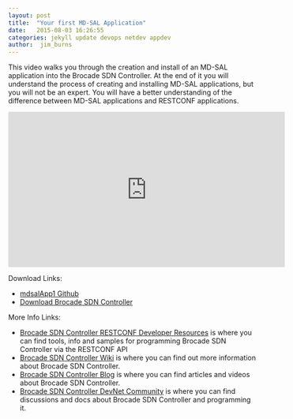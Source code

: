 ```yaml
---
layout: post
title:  "Your first MD-SAL Application"
date:   2015-08-03 16:26:55
categories: jekyll update devops netdev appdev
author:  jim_burns
---
```


This video walks you through the creation and install of an MD-SAL application into the Brocade SDN Controller.  At the end of it you will
understand the process of creating and installing MD-SAL applications, but you will not be an expert.  You will have a better
understanding of the difference between MD-SAL applications and RESTCONF applications.


<iframe width="560" height="315" src="https://www.youtube.com/embed/Vc2pPxFbn_s" frameborder="0" allowfullscreen></iframe>


Download Links:

* <a href="https://github.com/BRCDcomm/mdsalapp1" target="_blank">mdsalApp1 Github</a>
* <a href="http://store.brocade.com" target="_blank">Download Brocade SDN Controller</a>


More Info Links:

 * <a href="https://github.com/BRCDcomm/BVC/wiki/RESTCONF-Developer-Resources" target="_blank">Brocade SDN Controller RESTCONF Developer Resources</a> is where you can find tools, info and samples for programming Brocade SDN Controller via the RESTCONF API
 * <a href="https://github.com/BRCDcomm/BVC/wiki" target="_blank">Brocade SDN Controller Wiki</a> is where you can find out more information about Brocade SDN Controller.
 * <a href="https://brcdcomm.github.io/BVC/" target="_blank">Brocade SDN Controller Blog</a> is where you can find articles and videos about Brocade SDN Controller.
 * <a href="http://community.brocade.com/t5/DevNet/ct-p/APISupport" target="_blank">Brocade SDN Controller DevNet Community</a> is where you can find discussions and docs about Brocade SDN Controller and programming it.

[InstallBVC]: http://brcdcomm.github.io/BVC/jekyll/update/devops/netdev/appdev/2015/01/19/install-brocade-vyatta-controller.html
[ProgramOpenFlow]: http://brcdcomm.github.io/BVC/jekyll/update/devops/netdev/appdev/2015/02/10/restconf-app-1.html
